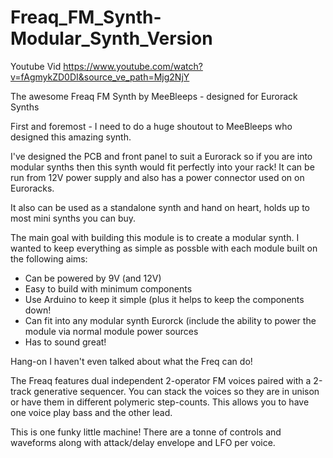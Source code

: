 # Freaq_FM_Synth-Modular_Synth_Version

Youtube Vid
https://www.youtube.com/watch?v=fAgmykZD0DI&source_ve_path=Mjg2NjY

 The awesome Freaq FM Synth by MeeBleeps - designed for Eurorack Synths

First and foremost - I need to do a huge shoutout to MeeBleeps who designed this amazing synth. 

I've designed the PCB and front panel to suit a Eurorack  so if you are into modular synths then this synth would fit perfectly into your rack! It can be run from 12V power supply and also has a power connector used on on Euroracks.

It also can be used as a standalone synth and hand on heart, holds up to most mini synths you can buy.

The main goal with building this module is to create a modular synth. I wanted to keep everything as simple as possble with each module built on the following aims:

 - Can be powered by 9V (and 12V)
 - Easy to build with minimum components
 - Use Arduino to keep it simple (plus it helps to keep the components down!
 - Can fit into any modular synth Eurorck (include the ability to power the module via normal module power sources
 - Has to sound great!

Hang-on I haven't even talked about what the Freq can do!

The Freaq features dual independent 2-operator FM voices paired with a 2-track generative sequencer. You can stack the voices so they are in unison or have them in different polymeric step-counts. This allows you to have one voice play bass and the other lead.

This is one funky little machine! There are a tonne of controls and waveforms along with attack/delay envelope and LFO per voice.

